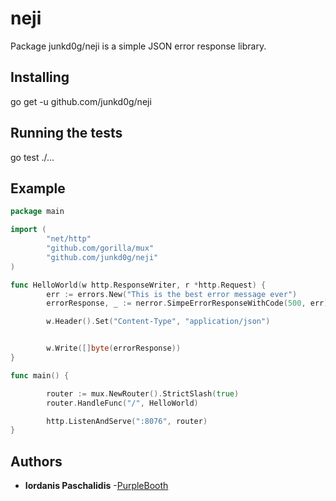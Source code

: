# neji

Package junkd0g/neji is a simple JSON error response library.

## Installing

go get -u github.com/junkd0g/neji

## Running the tests

go test ./...

## Example

```go
package main

import (
        "net/http"
        "github.com/gorilla/mux"
        "github.com/junkd0g/neji"
)

func HelloWorld(w http.ResponseWriter, r *http.Request) {
        err := errors.New("This is the best error message ever")
        errorResponse, _ := nerror.SimpeErrorResponseWithCode(500, err)

        w.Header().Set("Content-Type", "application/json")


        w.Write([]byte(errorResponse))
}

func main() {

        router := mux.NewRouter().StrictSlash(true)
        router.HandleFunc("/", HelloWorld)

        http.ListenAndServe(":8076", router)
}

```

## Authors

* **Iordanis Paschalidis** -[PurpleBooth](https://github.com/junkd0g)